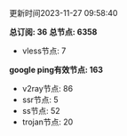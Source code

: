 更新时间2023-11-27 09:58:40

**总订阅: 36**
**总节点: 6358**
- vless节点: 7

**google ping有效节点: 163**
- v2ray节点: 86
- ssr节点: 5
- ss节点: 52
- trojan节点: 20
